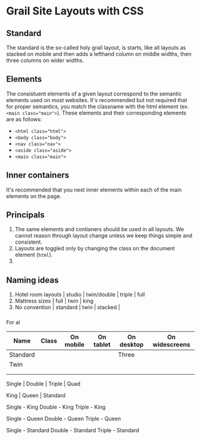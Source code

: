 # Grail Site Layouts with CSS

## Standard

The standard is the so-called holy grail layout, is starts, like all layouts as stacked on mobile and then adds a lefthand column on middle widths, then three columns on wider widths.

## Elements

The consistuent elements of a given layout correspond to the semantic elements used on most websites. It's recommended but not required that for proper semantics, you match the classname with the html element (ex. `<main class="main">`). These elements and their corresponding elements are as follows:

- `<html class="html">`
- `<body class="body">`
- `<nav class="nav">`
- `<aside class="aside">`
- `<main class="main">`

## Inner containers

It's recommended that you nest inner elements within each of the main elements on the page.

## Principals

1. The same elements and contianers should be used in all layouts. We cannot reason through layout change unless we keep things simple and consistent.
2. Layouts are toggled only by changing the class on the document element (`html`).
3.

## Naming ideas

1. Hotel room layouts | studio | twin/double | triple | full
1. Mattress sizes | full | twin | king
1. No convention | standard | twin | stacked |

###

For al

| Name     | Class | On mobile | On tablet | On desktop | On widescreens |
| -------- | ----- | --------- | --------- | ---------- | -------------- |
| Standard |       |           |           | Three      |                |
| Twin     |       |           |           |            |                |
|          |       |           |           |            |                |
|          |       |           |           |            |                |

Single | Double | Triple | Quad

King | Queen | Standard

Single - King
Double - King
Triple - King

Single - Queen
Double - Queen
Triple - Queen

Single - Standard
Double - Standard
Triple - Standard

